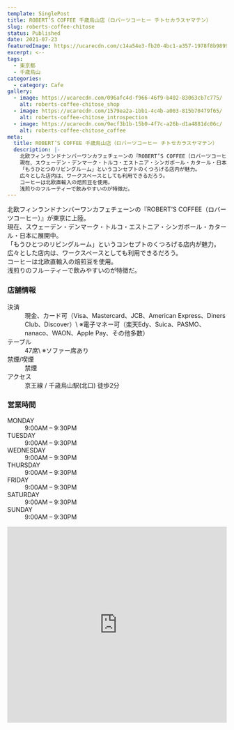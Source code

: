 ```yaml
---
template: SinglePost
title: ROBERT’S COFFEE 千歳烏山店（ロバーツコーヒー チトセカラスヤマテン）
slug: roberts-coffee-chitose
status: Published
date: 2021-07-23
featuredImage: https://ucarecdn.com/c14a54e3-fb20-4bc1-a357-1978f8b98993/
excerpt: <--
tags:
  - 東京都
  - 千歳烏山
categories:
  - category: Cafe
gallery:
  - image: https://ucarecdn.com/096afc4d-f966-46f9-b402-83063cb7c775/
    alt: roberts-coffee-chitose_shop
  - image: https://ucarecdn.com/1579ea2a-1bb1-4c4b-a003-815b70479f65/
    alt: roberts-coffee-chitose_introspection
  - image: https://ucarecdn.com/9ecf3b1b-15b0-4f7c-a26b-d1a4881dc06c/
    alt: roberts-coffee-chitose_coffee
meta:
  title: ROBERT’S COFFEE 千歳烏山店（ロバーツコーヒー チトセカラスヤマテン）
  description: |-
    北欧フィンランドナンバーワンカフェチェーンの『ROBERT’S COFFEE（ロバーツコーヒー）』が東京に上陸。
    現在、スウェーデン・デンマーク・トルコ・エストニア・シンガポール・カタール・日本に展開中。
    「もうひとつのリビングルーム」というコンセプトのくつろげる店内が魅力。
    広々とした店内は、ワークスペースとしても利用できるだろう。
    コーヒーは北欧直輸入の焙煎豆を使用。
    浅煎りのフルーティーで飲みやすいのが特徴だ。
---
```

北欧フィンランドナンバーワンカフェチェーンの『ROBERT’S COFFEE（ロバーツコーヒー）』が東京に上陸。\
現在、スウェーデン・デンマーク・トルコ・エストニア・シンガポール・カタール・日本に展開中。\
「もうひとつのリビングルーム」というコンセプトのくつろげる店内が魅力。\
広々とした店内は、ワークスペースとしても利用できるだろう。\
コーヒーは北欧直輸入の焙煎豆を使用。\
浅煎りのフルーティーで飲みやすいのが特徴だ。

### 店舗情報

<dl id="info">

<dt>決済</dt>
<dd>現金、カード可（Visa、Mastercard、JCB、American Express、Diners Club、Discover）\
※電子マネー可（楽天Edy、Suica、PASMO、nanaco、WAON、Apple Pay、その他多数）</dd>
<dt>テーブル</dt>
<dd>47席\
※ソファー席あり</dd>
<dt>禁煙/喫煙</dt>
<dd>禁煙</dd>
<dt>アクセス</dt>
<dd>京王線 / 千歳烏山駅(北口) 徒歩2分</dd>
</dl>


### 営業時間

<dl id="op_h">
<dt>MONDAY</dt>
<dd>9:00AM – 9:30PM</dd>
<dt>TUESDAY</dt>
<dd>9:00AM – 9:30PM</dd>
<dt>WEDNESDAY</dt>
<dd>9:00AM – 9:30PM</dd>
<dt>THURSDAY</dt>
<dd>9:00AM – 9:30PM</dd>
<dt>FRIDAY</dt>
<dd>9:00AM – 9:30PM</dd>
<dt>SATURDAY</dt>
<dd>9:00AM – 9:30PM</dd>
<dt>SUNDAY</dt>
<dd>9:00AM – 9:30PM</dd>
</dl>

<iframe src="https://www.google.com/maps/embed?pb=!1m14!1m8!1m3!1d12965.396450521514!2d139.6001116!3d35.6684049!3m2!1i1024!2i768!4f13.1!3m3!1m2!1s0x0%3A0x832d9da58da81a1e!2z44Ot44OQ44O844OE44Kz44O844OS44O85Y2D5q2z54OP5bGx5bqX!5e0!3m2!1sja!2sjp!4v1584416546171!5m2!1sja!2sjp" width="100%" height="450" frameborder="0" style="border:0;" allowfullscreen="" aria-hidden="false" tabindex="0"></iframe>